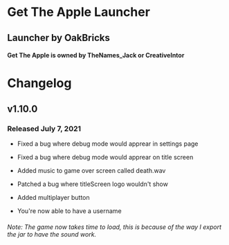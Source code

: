 # Get The Apple Launcher
## Launcher by OakBricks

#### Get The Apple is owned by TheNames_Jack or CreativeIntor

# Changelog
## v1.10.0
### Released July 7, 2021

- Fixed a bug where debug mode would apprear in settings page

- Fixed a bug where debug mode would apprear on title screen

- Added music to game over screen called death.wav

- Patched a bug where titleScreen logo wouldn't show

- Added multiplayer button

- You're now able to have a username

###### Note: The game now takes time to load, this is because of the way I export the jar to have the sound work.
